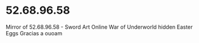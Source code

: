 # 52.68.96.58
Mirror of 52.68.96.58 - Sword Art Online War of Underworld hidden Easter Eggs
Gracias a ouoam
